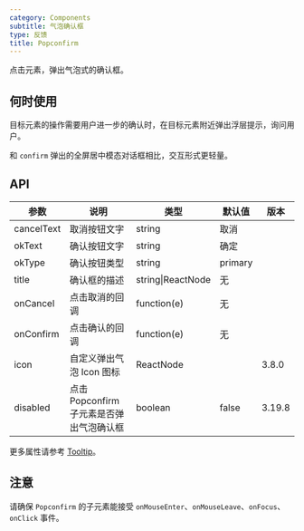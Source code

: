 ```yaml
---
category: Components
subtitle: 气泡确认框
type: 反馈
title: Popconfirm
---
```


点击元素，弹出气泡式的确认框。

## 何时使用

目标元素的操作需要用户进一步的确认时，在目标元素附近弹出浮层提示，询问用户。

和 `confirm` 弹出的全屏居中模态对话框相比，交互形式更轻量。

## API

| 参数 | 说明 | 类型 | 默认值 | 版本 |
| --- | --- | --- | --- | --- |
| cancelText | 取消按钮文字 | string | 取消 |  |
| okText | 确认按钮文字 | string | 确定 |  |
| okType | 确认按钮类型 | string | primary |  |
| title | 确认框的描述 | string\|ReactNode | 无 |  |
| onCancel | 点击取消的回调 | function(e) | 无 |  |
| onConfirm | 点击确认的回调 | function(e) | 无 |  |
| icon | 自定义弹出气泡 Icon 图标 | ReactNode | <ExclamationCircle /> | 3.8.0 |
| disabled | 点击 Popconfirm 子元素是否弹出气泡确认框 | boolean | false | 3.19.8 |

更多属性请参考 [Tooltip](/components/tooltip/#API)。

## 注意

请确保 `Popconfirm` 的子元素能接受 `onMouseEnter`、`onMouseLeave`、`onFocus`、`onClick` 事件。
